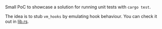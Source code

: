 Small PoC to showcase a solution for running unit tests with `cargo test`.

The idea is to stub `vm_hooks` by emulating hook behaviour. You can check it out in [lib.rs](./src/lib.rs).
